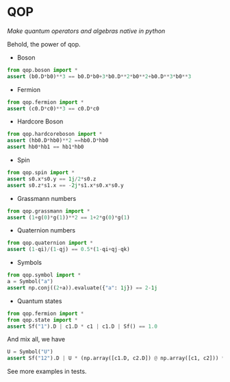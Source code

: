 # QOP

*Make quantum operators and algebras native in python*

Behold, the power of qop.

* Boson

```python
from qop.boson import *
assert (b0.D*b0)**3 == b0.D*b0+3*b0.D**2*b0**2+b0.D**3*b0**3
```

* Fermion

```python
from qop.fermion import *
assert (c0.D*c0)**3 == c0.D*c0
```

* Hardcore Boson

```python
from qop.hardcoreboson import *
assert (hb0.D*hb0)**2 ==hb0.D*hb0
assert hb0*hb1 == hb1*hb0
```

* Spin

```python
from qop.spin import *
assert s0.x*s0.y == 1j/2*s0.z
assert s0.z*s1.x == -2j*s1.x*s0.x*s0.y
```

* Grassmann numbers

```python
from qop.grassmann import *
assert (1+g(0)*g(1))**2 == 1+2*g(0)*g(1)
```

* Quaternion numbers

```python
from qop.quaternion import *
assert (1-qi)/(1-qj) == 0.5*(1-qi+qj-qk)
```

* Symbols

```python
from qop.symbol import *
a = Symbol("a")
assert np.conj((2+a)).evaluate({"a": 1j}) == 2-1j
```

* Quantum states

```python
from qop.fermion import *
from qop.state import *
assert Sf("1").D | c1.D * c1 | c1.D | Sf() == 1.0
```

And mix all, we have

```python
U = Symbol("U")
assert Sf("12").D | U * (np.array([c1.D, c2.D]) @ np.array([c1, c2])) ** 2 | Sf("12") == 4 * U
```

See more examples in tests.
